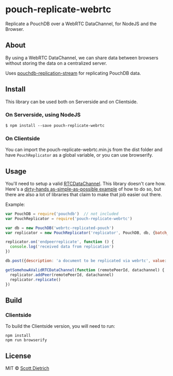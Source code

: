 #  pouch-replicate-webrtc

Replicate a PouchDB over a WebRTC DataChannel, for NodeJS and the Browser.

## About

By using a WebRTC DataChannel, we can share data between browsers without storing
the data on a centralized server.

Uses [pouchdb-replication-stream](https://github.com/nolanlawson/pouchdb-replication-stream)
for replicating PouchDB data.

## Install

This library can be used both on Serverside and on Clientside.

### On Serverside, using NodeJS

```
$ npm install --save pouch-replicate-webrtc
```

### On Clientside

You can import the pouch-replicate-webrtc.min.js from the dist folder and have `PouchReplicator` as a global variable, or you can use browserify.

## Usage

You'll need to setup a valid [RTCDataChannel](https://developer.mozilla.org/en-US/docs/Web/API/RTCDataChannel). This library doesn't care how. Here's a [dirty-hands as-simple-as-possible example](https://gist.github.com/fiatjaf/229a5db2f431ab707e3fb909240dcdf2) of how to do so, but there are also a lot of libraries that claim to make that job easier out there.

Example:

```javascript
var PouchDB = require('pouchdb')  // not included
var PouchReplicator = require('pouch-replicate-webrtc')

var db = new PouchDB('webrtc-replicated-pouch')
var replicator = new PouchReplicator('replicator', PouchDB, db, {batch_size: 50})

replicator.on('endpeerreplicate', function () {
  console.log('received data from replication')
})

db.post({description: 'a document to be replicated via webrtc', value: Math.random()})

getSomehowAValidRTCDataChannel(function (remotePeerId, datachannel) {
  replicator.addPeer(remotePeerId, datachannel)
  replicator.replicate()
})

```

## Build

### Clientside

To build the Clientside version, you will need to run:

```
npm install
npm run browserify
```

## License

MIT © [Scott Dietrich](http://minutestopost.com)
